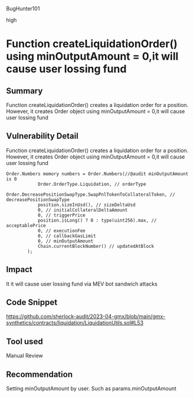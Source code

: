 BugHunter101

high

# Function createLiquidationOrder() using minOutputAmount = 0,it will cause user lossing fund

## Summary

Function createLiquidationOrder() creates a liquidation order for a position. However, it creates Order object using minOutputAmount = 0,it will cause user lossing fund

## Vulnerability Detail

Function createLiquidationOrder() creates a liquidation order for a position. However, it creates Order object using minOutputAmount = 0,it will cause user lossing fund

```solidity
Order.Numbers memory numbers = Order.Numbers(//@audit minOutputAmount is 0
            Order.OrderType.Liquidation, // orderType
            Order.DecreasePositionSwapType.SwapPnlTokenToCollateralToken, // decreasePositionSwapType
            position.sizeInUsd(), // sizeDeltaUsd
            0, // initialCollateralDeltaAmount
            0, // triggerPrice
            position.isLong() ? 0 : type(uint256).max, // acceptablePrice
            0, // executionFee
            0, // callbackGasLimit
            0, // minOutputAmount
            Chain.currentBlockNumber() // updatedAtBlock
        );
```

## Impact

It it will cause user lossing fund via MEV bot sandwich attacks

## Code Snippet

https://github.com/sherlock-audit/2023-04-gmx/blob/main/gmx-synthetics/contracts/liquidation/LiquidationUtils.sol#L53

## Tool used

Manual Review

## Recommendation

Setting minOutputAmount by user. Such as params.minOutputAmount
